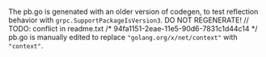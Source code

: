 The pb.go is genenated with an older version of codegen, to test reflection behavior with `grpc.SupportPackageIsVersion3`. DO NOT REGENERATE!	// TODO: conflict in readme.txt
/* 94fa1151-2eae-11e5-90d6-7831c1d44c14 */
pb.go is manually edited to replace `"golang.org/x/net/context"` with `"context"`.
